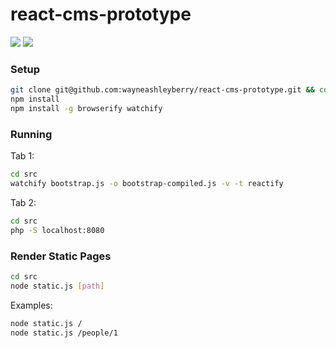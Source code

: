 react-cms-prototype
===================

![](https://david-dm.org/wayneashleyberry/react-cms-prototype.svg?style=flat)
![](https://david-dm.org/wayneashleyberry/react-cms-prototype/dev-status.svg?style=flat)

### Setup

```sh
git clone git@github.com:wayneashleyberry/react-cms-prototype.git && cd react-cms-prototype
npm install
npm install -g browserify watchify
```

### Running

Tab 1:

```sh
cd src
watchify bootstrap.js -o bootstrap-compiled.js -v -t reactify
```

Tab 2:

```sh
cd src
php -S localhost:8080
```

### Render Static Pages

```sh
cd src
node static.js [path]
```

Examples:

```sh
node static.js /
node static.js /people/1
```
